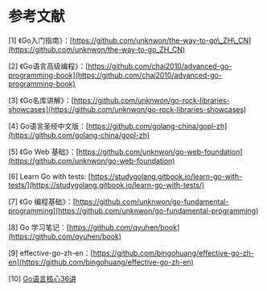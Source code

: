 # 参考文献

\[1\] 《Go入门指南》：[https://github.com/unknwon/the-way-to-go\_ZH\_CN](https://github.com/unknwon/the-way-to-go_ZH_CN)

\[2\] 《Go语言高级编程》：[https://github.com/chai2010/advanced-go-programming-book](https://github.com/chai2010/advanced-go-programming-book)

\[3\] 《Go名库讲解》：[https://github.com/unknwon/go-rock-libraries-showcases](https://github.com/unknwon/go-rock-libraries-showcases)

\[4\] Go语言圣经中文版：[https://github.com/golang-china/gopl-zh](https://github.com/golang-china/gopl-zh)

\[5\] 《Go Web 基础》：[https://github.com/unknwon/go-web-foundation](https://github.com/unknwon/go-web-foundation)

\[6\] Learn Go with tests: [https://studygolang.gitbook.io/learn-go-with-tests/](https://studygolang.gitbook.io/learn-go-with-tests/)

\[7\] 《Go 编程基础》：[https://github.com/unknwon/go-fundamental-programming](https://github.com/unknwon/go-fundamental-programming)

\[8\] Go 学习笔记：[https://github.com/qyuhen/book](https://github.com/qyuhen/book)

\[9\] effective-go-zh-en：[https://github.com/bingohuang/effective-go-zh-en](https://github.com/bingohuang/effective-go-zh-en)

\[10\] [Go语言核心36讲](https://time.geekbang.org/column/intro/112)





